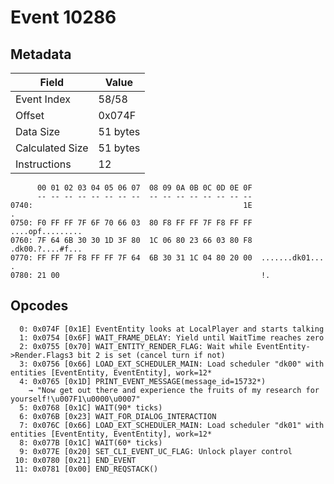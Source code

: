 # Event 10286

## Metadata

| Field           | Value    |
|-----------------|----------|
| Event Index     | 58/58    |
| Offset          | 0x074F   |
| Data Size       | 51 bytes |
| Calculated Size | 51 bytes |
| Instructions    | 12       |

```
      00 01 02 03 04 05 06 07  08 09 0A 0B 0C 0D 0E 0F
      -- -- -- -- -- -- -- --  -- -- -- -- -- -- -- --
0740:                                               1E                 .
0750: F0 FF FF 7F 6F 70 66 03  80 F8 FF FF 7F F8 FF FF  ....opf.........
0760: 7F 64 6B 30 30 1D 3F 80  1C 06 80 23 66 03 80 F8  .dk00.?....#f...
0770: FF FF 7F F8 FF FF 7F 64  6B 30 31 1C 04 80 20 00  .......dk01... .
0780: 21 00                                             !.              
```

## Opcodes

```
  0: 0x074F [0x1E] EventEntity looks at LocalPlayer and starts talking
  1: 0x0754 [0x6F] WAIT_FRAME_DELAY: Yield until WaitTime reaches zero
  2: 0x0755 [0x70] WAIT_ENTITY_RENDER_FLAG: Wait while EventEntity->Render.Flags3 bit 2 is set (cancel turn if not)
  3: 0x0756 [0x66] LOAD_EXT_SCHEDULER_MAIN: Load scheduler "dk00" with entities [EventEntity, EventEntity], work=12*
  4: 0x0765 [0x1D] PRINT_EVENT_MESSAGE(message_id=15732*)
    → "Now get out there and experience the fruits of my research for yourself!\u007F1\u0000\u0007"
  5: 0x0768 [0x1C] WAIT(90* ticks)
  6: 0x076B [0x23] WAIT_FOR_DIALOG_INTERACTION
  7: 0x076C [0x66] LOAD_EXT_SCHEDULER_MAIN: Load scheduler "dk01" with entities [EventEntity, EventEntity], work=12*
  8: 0x077B [0x1C] WAIT(60* ticks)
  9: 0x077E [0x20] SET_CLI_EVENT_UC_FLAG: Unlock player control
 10: 0x0780 [0x21] END_EVENT
 11: 0x0781 [0x00] END_REQSTACK()
```
